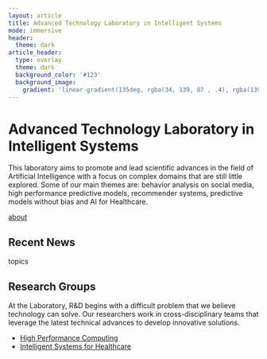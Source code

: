 ```yaml
---
layout: article
title: Advanced Technology Laboratory in Intelligent Systems
mode: immersive
header:
  theme: dark
article_header:
  type: overlay
  theme: dark
  background_color: '#123'
  background_image:
    gradient: 'linear-gradient(135deg, rgba(34, 139, 87 , .4), rgba(139, 34, 139, .4))'
---
```


# Advanced Technology Laboratory in Intelligent Systems

This laboratory aims to promote and lead scientific advances in the field of Artificial Intelligence with a focus on complex domains that are still little explored. Some of our main themes are: behavior analysis on social media, high performance predictive models, recommender systems, predictive models without bias and AI for Healthcare.

[about](pages/about)

## Recent News

topics

## Research Groups

At the Laboratory, R&D begins with a difficult problem that we believe technology can solve. Our researchers work in cross-disciplinary teams that leverage the latest technical advances to develop innovative solutions.

- [High Performance Computing](pages/groups/hpc)
- [Intelligent Systems for Healthcare](pages/groups/healthcare)
